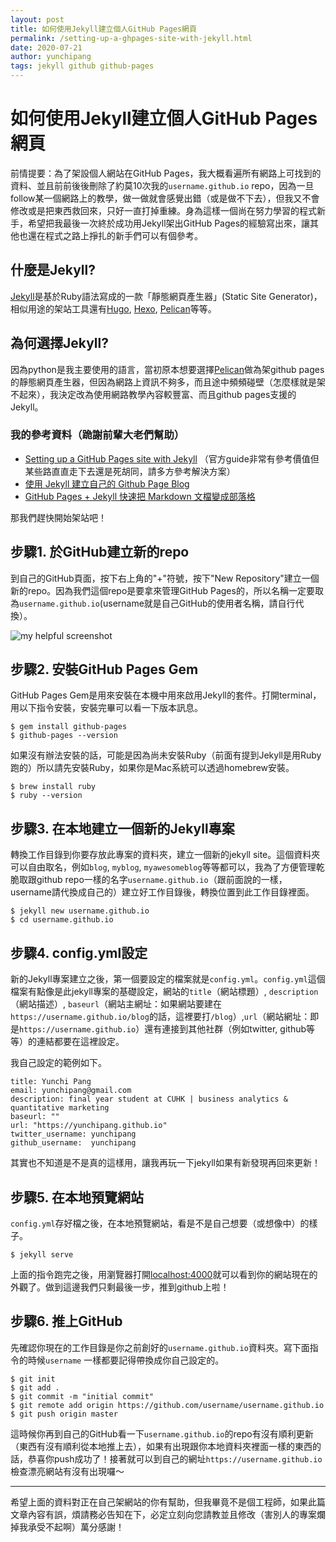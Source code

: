 ```yaml
---
layout: post
title: 如何使用Jekyll建立個人GitHub Pages網頁
permalink: /setting-up-a-ghpages-site-with-jekyll.html
date: 2020-07-21
author: yunchipang
tags: jekyll github github-pages
---
```

# 如何使用Jekyll建立個人GitHub Pages網頁

前情提要：為了架設個人網站在GitHub Pages，我大概看遍所有網路上可找到的資料、並且前前後後刪除了約莫10次我的`username.github.io` repo，因為一旦follow某一個網路上的教學，做一做就會感覺出錯（或是做不下去），但我又不會修改或是把東西救回來，只好一直打掉重練。身為這樣一個尚在努力學習的程式新手，希望把我最後一次終於成功用Jekyll架出GitHub Pages的經驗寫出來，讓其他也還在程式之路上掙扎的新手們可以有個參考。

## 什麼是Jekyll?
[Jekyll](https://jekyllrb.com/)是基於Ruby語法寫成的一款「靜態網頁產生器」(Static Site Generator)，相似用途的架站工具還有[Hugo](https://gohugo.io/), [Hexo](https://hexo.io/), [Pelican](https://blog.getpelican.com/)等等。

## 為何選擇Jekyll?
因為python是我主要使用的語言，當初原本想要選擇[Pelican](https://blog.getpelican.com/)做為架github pages的靜態網頁產生器，但因為網路上資訊不夠多，而且途中頻頻碰壁（怎麼樣就是架不起來），我決定改為使用網路教學內容較豐富、而且github pages支援的Jekyll。

### 我的參考資料（跪謝前輩大老們幫助）
-  [Setting up a GitHub Pages site with Jekyll](https://docs.github.com/en/github/working-with-github-pages/setting-up-a-github-pages-site-with-jekyll) （官方guide非常有參考價值但某些路直直走下去還是死胡同，請多方參考解決方案）
- [使用 Jekyll 建立自己的 Github Page Blog](https://nk910216.github.io/2017/02/05/HowToSetupBlog/)
- [GitHub Pages + Jekyll 快速把 Markdown 文檔變成部落格](https://fokayx.com/2015/05/14/GitHubPages-Jekyll.html)

那我們趕快開始架站吧！

## 步驟1. 於GitHub建立新的repo
到自己的GitHub頁面，按下右上角的"+"符號，按下"New Repository"建立一個新的repo。因為我們這個repo是要拿來管理GitHub Pages的，所以名稱一定要取為`username.github.io`(username就是自己GitHub的使用者名稱，請自行代換）。

![my helpful screenshot](/assets/2020-07-21-create-a-new-repo.png)

## 步驟2. 安裝GitHub Pages Gem
GitHub Pages Gem是用來安裝在本機中用來啟用Jekyll的套件。打開terminal，用以下指令安裝，安裝完畢可以看一下版本訊息。

	$ gem install github-pages
	$ github-pages --version

如果沒有辦法安裝的話，可能是因為尚未安裝Ruby（前面有提到Jekyll是用Ruby跑的）所以請先安裝Ruby，如果你是Mac系統可以透過homebrew安裝。

    $ brew install ruby
    $ ruby --version

## 步驟3. 在本地建立一個新的Jekyll專案
轉換工作目錄到你要存放此專案的資料夾，建立一個新的jekyll site。這個資料夾可以自由取名，例如`blog`, `myblog`, `myawesomeblog`等等都可以，我為了方便管理乾脆取跟github repo一樣的名字`username.github.io`（跟前面說的一樣，username請代換成自己的）建立好工作目錄後，轉換位置到此工作目錄裡面。

	$ jekyll new username.github.io
	$ cd username.github.io

## 步驟4. config.yml設定
新的Jekyll專案建立之後，第一個要設定的檔案就是`config.yml`。`config.yml`這個檔案有點像是此jekyll專案的基礎設定，網站的`title`（網站標題）, `description`（網站描述）, `baseurl`（網站主網址：如果網站要建在`https://username.github.io/blog`的話，這裡要打`/blog`）,`url`（網站網址：即是`https://username.github.io`）還有連接到其他社群（例如twitter, github等等）的連結都要在這裡設定。

我自己設定的範例如下。

	title: Yunchi Pang
	email: yunchipang@gmail.com
	description: final year student at CUHK | business analytics & quantitative marketing
	baseurl: ""
	url: "https://yunchipang.github.io"
	twitter_username: yunchipang
	github_username:  yunchipang

其實也不知道是不是真的這樣用，讓我再玩一下jekyll如果有新發現再回來更新！

## 步驟5. 在本地預覽網站
`config.yml`存好檔之後，在本地預覽網站，看是不是自己想要（或想像中）的樣子。

	$ jekyll serve

上面的指令跑完之後，用瀏覽器打開[localhost:4000](https://localhost:4000)就可以看到你的網站現在的外觀了。做到這邊我們只剩最後一步，推到github上啦！

## 步驟6. 推上GitHub
先確認你現在的工作目錄是你之前創好的`username.github.io`資料夾。寫下面指令的時候`username` 一樣都要記得帶換成你自己設定的。

	$ git init
	$ git add .
	$ git commit -m "initial commit"
	$ git remote add origin https://github.com/username/username.github.io
	$ git push origin master

這時候你再到自己的GitHub看一下`username.github.io`的repo有沒有順利更新（東西有沒有順利從本地推上去），如果有出現跟你本地資料夾裡面一樣的東西的話，恭喜你push成功了！接著就可以到自己的網址`https://username.github.io`檢查漂亮網站有沒有出現囉～
***
希望上面的資料對正在自己架網站的你有幫助，但我畢竟不是個工程師，如果此篇文章內容有誤，煩請務必告知在下，必定立刻向您請教並且修改（害別人的專案爛掉我承受不起啊）萬分感謝！
